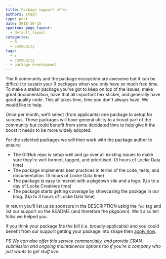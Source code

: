 ```yaml
---
title: Package support offer
authors: steph
type: post
date: 2018-10-15
spacious_page_layout:
  - default_layout
categories:
  - R
  - Community
tags:
  - r
  - community
  - package development
---
```


The R community and the package ecosystem are awesome but it can be difficult to sustain your R packages when you only have so much free time. To make a stellar package you've got to keep on top of the issues, make great documentation, have that all important hex sticker, and generally have good quality code. This all takes time, time you don't always have. We would like to help.

Once per month, we'll select (from applicants) one package to setup for success. These packages will have general utility to a broad part of the community but could benefit from some decidated time to help give it the boost it needs to be more widely adopted.

For the selected packages we will then work with the package author to ensure:

- The GitHub repo is setup well and go over all existing issues to make sure they're well formed, tagged, and prioritised. (3 hours of Locke Data time)
- The package implements best practices in terms of the code, tests, and documentation. (5 hours of Locke Data time)
- The package is easy to market with a pkgdown site and a logo. (Up to a day of Locke Creatives time)
- The package starts getting coverage by showcasing the package in our blog. (Up to 3 hours of Locke Data time)

In return you'll list us as sponsors in the DESCRIPTION using the `fnd` tag and list our support on the README (and therefore the pkgdown). We'll also tell folks we helped you.

If you think your package fits the bill (i.e. broadly applicable) and you could benefit from our support getting your package into shape then [apply now](https://airtable.com/shrH3z9fQIbEJzPUn).

*PS We can also offer this service commercially, and provide CRAN submission and ongoing maintainence options too if you're a company who just wants to get stuff live.*